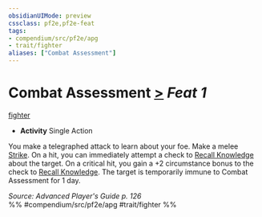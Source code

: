 ```yaml
---
obsidianUIMode: preview
cssclass: pf2e,pf2e-feat
tags:
- compendium/src/pf2e/apg
- trait/fighter
aliases: ["Combat Assessment"]
---
```

# Combat Assessment  [>](rules/core-rulebook/chapter-9-playing-the-game.md#Actions "Single Action") *Feat 1*  
[fighter](rules/traits/fighter.md "Fighter Class Trait")  

- **Activity** Single Action

You make a telegraphed attack to learn about your foe. Make a melee [Strike](rules/actions/strike.md). On a hit, you can immediately attempt a check to [Recall Knowledge](rules/actions/recall-knowledge.md) about the target. On a critical hit, you gain a +2 circumstance bonus to the check to [Recall Knowledge](rules/actions/recall-knowledge.md). The target is temporarily immune to Combat Assessment for 1 day.

*Source: Advanced Player's Guide p. 126*  
%% #compendium/src/pf2e/apg #trait/fighter %%